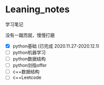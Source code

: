 # Leaning_notes

学习笔记

没有一蹴而就，慢慢打磨

- [x] python基础 (已完成 2020.11.27-2020.12.1)
- [ ] python机器学习
- [ ] python数据结构
- [ ] python剑指offer
- [ ] c++数据结构
- [ ] c++Leetcode
